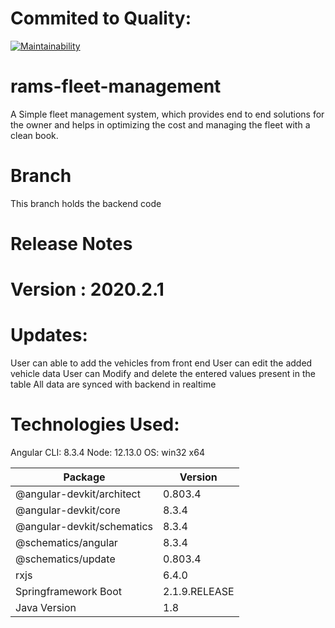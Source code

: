 # Commited to Quality:
[![Maintainability](https://api.codeclimate.com/v1/badges/359be3494ee76f3f3df8/maintainability)](https://codeclimate.com/github/senbagaraman04/rams-fleet-management/maintainability)


# rams-fleet-management
A Simple fleet management system, which provides end to end solutions for the owner and helps in optimizing the cost and managing the fleet with a clean book.

# Branch
This branch holds the backend code

# Release Notes

# Version : 2020.2.1

# Updates:
 User can able to add the vehicles from front end
 User can edit the added vehicle data
 User can Modify and delete the entered values present in the table
 All data are synced with backend in realtime 

# Technologies Used:

Angular CLI: 8.3.4
Node: 12.13.0
OS: win32 x64



| Package                  |    Version |
|---------------------------|---------------------------|
|@angular-devkit/architect   | 0.803.4 |
|@angular-devkit/core        | 8.3.4 |
|@angular-devkit/schematics  | 8.3.4 |
|@schematics/angular         | 8.3.4 |
|@schematics/update          | 0.803.4 |
|rxjs                        | 6.4.0 |
|Springframework Boot       |  2.1.9.RELEASE |
|Java Version               |  1.8 |

 